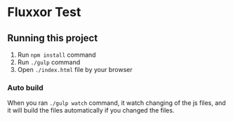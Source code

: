 # Fluxxor Test

## Running this project

1. Run `npm install` command
1. Run `./gulp` command
1. Open `./index.html` file by your browser

### Auto build

When you ran `./gulp watch` command, it watch changing of the js files, and it will build the files automatically if you changed the files.
